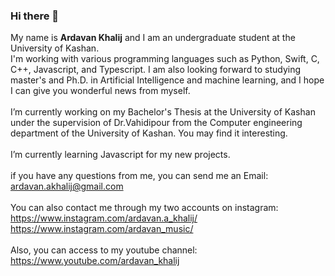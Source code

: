 ### Hi there 👋
My name is **Ardavan Khalij** and I am an undergraduate student at the University of Kashan.<br/>
I'm working with various programming languages such as Python, Swift, C, C++, Javascript, and Typescript. I am also looking forward to studying master's and Ph.D. in Artificial Intelligence and machine learning, and I hope I can give you wonderful news from myself.<br/><br/>
I’m currently working on my Bachelor's Thesis at the University of Kashan under the supervision of Dr.Vahidipour from the Computer engineering department of the University of Kashan. You may find it interesting.<br/><br/>
I’m currently learning Javascript for my new projects.<br/><br/>
if you have any questions from me, you can send me an Email:<br/>
ardavan.akhalij@gmail.com<br/><br/>
You can also contact me through my two accounts on instagram:<br/>
https://www.instagram.com/ardavan.a_khalij/<br/>
https://www.instagram.com/ardavan_music/<br/><br/>
Also, you can access to my youtube channel:<br/>
https://www.youtube.com/ardavan_khalij<br/>
